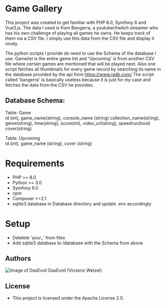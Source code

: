 # Game Gallery
This project was created to get familiar with PHP 8.0, Symfony 6 and Vue3.js. The data I used is from Bangerra, a youtuber/twitch streamer who has his own challenge of playing all games he owns. He keeps track of them via a CSV file. I simply use this data from the CSV file and display it nicely.

The python scripts I provide do need to use the Schema of the database I use. Gamelist is the entire game list and 'Upcoming' is from another CSV file where certain games are mentioned that will be played next.
Also one script fetches all thumbnails for every game record by searching its name in the database provided by the api from https://www.igdb.com/
The script called 'bangerra' is basically useless because it is just for my case and fetches the data from the CSV he provides.

##  Database Schema:

Table: Game  
id (int), game_name(string), console_name (string) collection_name(string), genre(string), time(string), score(int), video_url(string), speedrun(bool) cover(string)

Table: Upcoming  
id (int), game_name (string), cover (string)

# Requirements
* PHP >= 8.0
* Python >= 3.0
* Symfony 6.0
* npm
* Composer >=2.1
* sqlite3 database in Database directory and update .env accordingly

# Setup
* Delelete 'your_' from files
* Add sqlite3 database to /database with the Schema from above

## Authors
![Image of DasEvoli](https://i.imgur.com/xNcLWUT.png) DasEvoli (Vinzenz Wetzel)

## License
* This project is licensed under the Apache License 2.0.